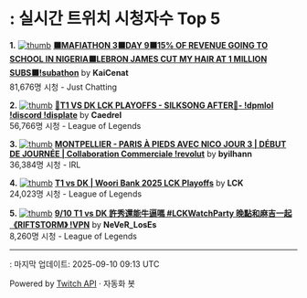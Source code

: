 # : 실시간 트위치 시청자수 Top 5

**1.** [![thumb](https://static-cdn.jtvnw.net/previews-ttv/live_user_kaicenat-320x180.jpg)](https://twitch.tv/KaiCenat)
**[⬛MAFIATHON 3⬛DAY 9⬛15% OF REVENUE GOING TO SCHOOL IN NIGERIA⬛LEBRON JAMES CUT MY HAIR AT 1 MILLION SUBS⬛!subathon](https://twitch.tv/KaiCenat)** by **KaiCenat**<br>81,676명 시청  - Just Chatting

**2.** [![thumb](https://static-cdn.jtvnw.net/previews-ttv/live_user_caedrel-320x180.jpg)](https://twitch.tv/Caedrel)
**[🔴T1 VS DK LCK PLAYOFFS - SILKSONG AFTER🔴-  !dpmlol !discord !displate](https://twitch.tv/Caedrel)** by **Caedrel**<br>56,766명 시청  - League of Legends

**3.** [![thumb](https://static-cdn.jtvnw.net/previews-ttv/live_user_byilhann-320x180.jpg)](https://twitch.tv/byilhann)
**[MONTPELLIER - PARIS À PIEDS AVEC NICO JOUR 3 | DÉBUT DE JOURNÉE | Collaboration Commerciale !revolut](https://twitch.tv/byilhann)** by **byilhann**<br>36,384명 시청  - IRL

**4.** [![thumb](https://static-cdn.jtvnw.net/previews-ttv/live_user_lck-320x180.jpg)](https://twitch.tv/LCK)
**[T1 vs DK | Woori Bank 2025 LCK Playoffs](https://twitch.tv/LCK)** by **LCK**<br>24,023명 시청  - League of Legends

**5.** [![thumb](https://static-cdn.jtvnw.net/previews-ttv/live_user_never_loses-320x180.jpg)](https://twitch.tv/NeVeR_LosEs)
**[9/10  T1 vs DK 許秀還能牛逼嗎 #LCKWatchParty 晚點和麻吉一起《RIFTSTORM》  !VPN](https://twitch.tv/NeVeR_LosEs)** by **NeVeR_LosEs**<br>8,260명 시청  - League of Legends


---
: 마지막 업데이트: 2025-09-10 09:13 UTC

Powered by [Twitch API](https://dev.twitch.tv/docs/api/reference) · 자동화 봇